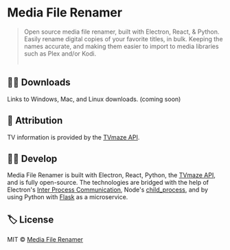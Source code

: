 # Media File Renamer
> Open source media file renamer, built with Electron, React, & Python. Easily rename digital copies of your favorite titles, in bulk. Keeping the names accurate, and making them easier to import to media libraries such as Plex and/or Kodi.<br><br>

## 🐱‍💻 Downloads
Links to Windows, Mac, and Linux downloads. (coming soon)
<br>

## 🙏 Attribution
TV information is provided by the [TVmaze API](https://www.tvmaze.com/api).
<br>

## 🐱‍👤 Develop
Media File Renamer is built with Electron, React, Python, the [TVmaze API](https://www.tvmaze.com/api), and is fully open-source. The technologies are bridged with the help of Electron's [Inter Process Communication](https://www.electronjs.org/docs/api/ipc-main), Node's [child_process](https://nodejs.org/api/child_process.html), and by using Python with [Flask](https://palletsprojects.com/p/flask/) as a microservice.<br />

## 🏷️ License
MIT © [Media File Renamer](https://github.com/iPzard/media-file-renamer/blob/master/LICENSE)